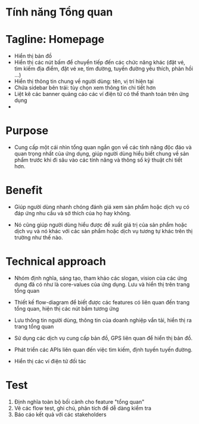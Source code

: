 # Tính năng Tổng quan

# Tagline: Homepage

- Hiển thị bản đồ
- Hiển thị các nút bấm để chuyển tiếp đến các chức năng khác (đặt vé, tìm kiếm địa điểm, đặt vé xe, tìm đường, tuyến đường yêu thích, phản hồi ...)
- Hiển thị thông tin chung về người dùng: tên, vị trí hiện tại
- Chứa sidebar bên trái: tùy chọn xem thông tin chi tiết hơn
- Liệt kê các banner quảng cáo các ví điện tử có thể thanh toán trên ứng dụng
-

# Purpose

- Cung cấp một cái nhìn tổng quan ngắn gọn về các tính năng độc đáo và quan trọng nhất của ứng dụng, giúp người dùng hiểu biết chung về sản phẩm trước khi đi sâu vào các tính năng và thông số kỹ thuật chi tiết hơn.

# Benefit

- Giúp người dùng nhanh chóng đánh giá xem sản phẩm hoặc dịch vụ có đáp ứng nhu cầu và sở thích của họ hay không.

- Nó cũng giúp người dùng hiểu được đề xuất giá trị của sản phẩm hoặc dịch vụ và nó khác với các sản phẩm hoặc dịch vụ tương tự khác trên thị trường như thế nào.

# Technical approach

- Nhóm định nghĩa, sáng tạo, tham khảo các slogan, vision của các ứng dụng đã có như là core-values của ứng dụng. Lưu và hiển thị trên trang tổng quan

- Thiết kế flow-diagram để biết được các features có liên quan đến trang tổng quan, hiện thị các nút bấm tương ứng

- Lưu thông tin người dùng, thông tin của doanh nghiệp vẩn tải, hiển thị ra trang tổng quan

- Sử dụng các dịch vụ cung cấp bản đồ, GPS liên quan để hiển thị bản đồ.

- Phát triển các APIs liên quan đến việc tìm kiếm, định tuyến tuyến đường.

- Hiển thị các ví điện tử đối tác

# Test

1. Định nghĩa toàn bộ bối cảnh cho feature "tổng quan"
2. Vẽ các flow test, ghi chú, phân tích để dễ dàng kiểm tra
3. Báo cáo kết quả với các stakeholders
